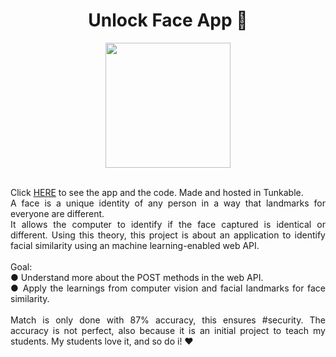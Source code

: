 <h1 align="center"> Unlock Face App 🙂</h1>
<p align="center"><img src="https://user-images.githubusercontent.com/100588945/164299217-c4fbb27b-4baf-482f-ba56-2974c049555e.gif" width="200"></p>
<p align="justify">
 </br>
 Click <a href="https://x.thunkable.com/copy/ece44a0c76c010f4e04319da49e87e43">HERE</a> to see the app and the code. Made and hosted in Tunkable.
</br>
A face is a unique identity of any person in a way that landmarks for everyone are different.
</br>
It allows the computer to identify if the face captured is identical or different. Using this theory, this project is about an application to identify facial similarity using an machine learning-enabled web API.
</br>
 </br>
Goal:</br>
● Understand more about the POST methods in the web API.</br>
● Apply the learnings from computer vision and facial landmarks for face similarity.
</br></br>
Match is only done with 87% accuracy, this ensures #security. The accuracy is not perfect, also because it is an initial project to teach my students. My students love it, and so do i! ❤️</br>
 </p>
